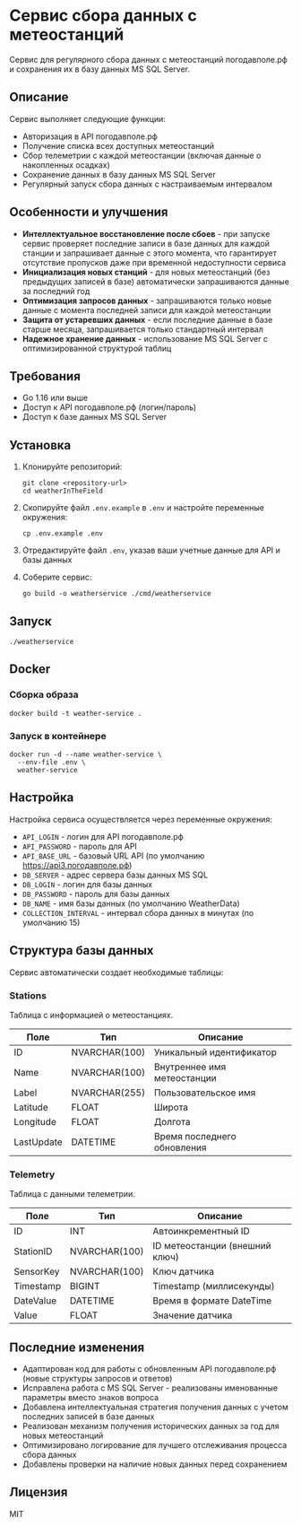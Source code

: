 # Сервис сбора данных с метеостанций

Сервис для регулярного сбора данных с метеостанций погодавполе.рф и сохранения их в базу данных MS SQL Server.

## Описание

Сервис выполняет следующие функции:

* Авторизация в API погодавполе.рф
* Получение списка всех доступных метеостанций
* Сбор телеметрии с каждой метеостанции (включая данные о накопленных осадках)
* Сохранение данных в базу данных MS SQL Server
* Регулярный запуск сбора данных с настраиваемым интервалом

## Особенности и улучшения

* **Интеллектуальное восстановление после сбоев** - при запуске сервис проверяет последние записи в базе данных для каждой станции и запрашивает данные с этого момента, что гарантирует отсутствие пропусков даже при временной недоступности сервиса
* **Инициализация новых станций** - для новых метеостанций (без предыдущих записей в базе) автоматически запрашиваются данные за последний год
* **Оптимизация запросов данных** - запрашиваются только новые данные с момента последней записи для каждой метеостанции
* **Защита от устаревших данных** - если последние данные в базе старше месяца, запрашивается только стандартный интервал
* **Надежное хранение данных** - использование MS SQL Server с оптимизированной структурой таблиц

## Требования

* Go 1.16 или выше
* Доступ к API погодавполе.рф (логин/пароль)
* Доступ к базе данных MS SQL Server

## Установка

1. Клонируйте репозиторий:
   ```
   git clone <repository-url>
   cd weatherInTheField
   ```

2. Скопируйте файл `.env.example` в `.env` и настройте переменные окружения:
   ```
   cp .env.example .env
   ```

3. Отредактируйте файл `.env`, указав ваши учетные данные для API и базы данных

4. Соберите сервис:
   ```
   go build -o weatherservice ./cmd/weatherservice
   ```

## Запуск

```
./weatherservice
```

## Docker

### Сборка образа

```
docker build -t weather-service .
```

### Запуск в контейнере

```
docker run -d --name weather-service \
  --env-file .env \
  weather-service
```

## Настройка

Настройка сервиса осуществляется через переменные окружения:

* `API_LOGIN` - логин для API погодавполе.рф
* `API_PASSWORD` - пароль для API
* `API_BASE_URL` - базовый URL API (по умолчанию https://api3.погодавполе.рф)
* `DB_SERVER` - адрес сервера базы данных MS SQL
* `DB_LOGIN` - логин для базы данных
* `DB_PASSWORD` - пароль для базы данных
* `DB_NAME` - имя базы данных (по умолчанию WeatherData)
* `COLLECTION_INTERVAL` - интервал сбора данных в минутах (по умолчанию 15)

## Структура базы данных

Сервис автоматически создает необходимые таблицы:

### Stations

Таблица с информацией о метеостанциях.

| Поле       | Тип            | Описание                       |
|------------|----------------|--------------------------------|
| ID         | NVARCHAR(100)  | Уникальный идентификатор       |
| Name       | NVARCHAR(100)  | Внутреннее имя метеостанции    |
| Label      | NVARCHAR(255)  | Пользовательское имя           |
| Latitude   | FLOAT          | Широта                         |
| Longitude  | FLOAT          | Долгота                        |
| LastUpdate | DATETIME       | Время последнего обновления    |

### Telemetry

Таблица с данными телеметрии.

| Поле       | Тип            | Описание                       |
|------------|----------------|--------------------------------|
| ID         | INT            | Автоинкрементный ID            |
| StationID  | NVARCHAR(100)  | ID метеостанции (внешний ключ) |
| SensorKey  | NVARCHAR(100)  | Ключ датчика                   |
| Timestamp  | BIGINT         | Timestamp (миллисекунды)       |
| DateValue  | DATETIME       | Время в формате DateTime       |
| Value      | FLOAT          | Значение датчика               |

## Последние изменения

* Адаптирован код для работы с обновленным API погодавполе.рф (новые структуры запросов и ответов)
* Исправлена работа с MS SQL Server - реализованы именованные параметры вместо знаков вопроса
* Добавлена интеллектуальная стратегия получения данных с учетом последних записей в базе данных
* Реализован механизм получения исторических данных за год для новых метеостанций
* Оптимизировано логирование для лучшего отслеживания процесса сбора данных
* Добавлены проверки на наличие новых данных перед сохранением

## Лицензия

MIT 